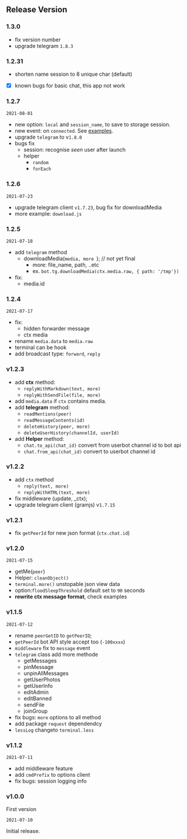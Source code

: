 ## Release Version

### 1.3.0

- fix version number
- upgrade telegram `1.8.3`

### 1.2.31

- shorten name session to 8 unique char (default)
- [x] known bugs for basic chat, this app not work

### 1.2.7

`2021-08-01`

- new option: `local` and `session_name`, to save to storage session. 
- new event: on `connected`. See [examples](https://github.com/ubotindonesia/duagram/blob/dev/examples/).
- upgrade `telegram` to v`1.8.0`
- bugs fix
    - session: recognise _seen_ user after launch
    - helper 
        - `random`
        - `forEach`

### 1.2.6

`2021-07-23`

- upgrade telegram client `v1.7.23`, bug fix for downloadMedia
- more example: `download.js`


### 1.2.5

`2021-07-18`

- add `telegram` method
    - downloadMedia(`media, more `); // not yet final
        - more: file_name, path, ..etc
        - ex. `bot.tg.downloadMedia(ctx.media.raw, { path: '/tmp'})`
- fix:
    - media.id


### 1.2.4

`2021-07-17`

- fix: 
    - hidden forwarder message
    - ctx media
- rename `media.data` to `media.raw`
- terminal can be hook
- add broadcast type: `forward`, `reply`


### v1.2.3

- add **ctx** method: 
    - `replyWithMarkdown(text, more)`
    - `replyWithSendFile(file, more)`
- add `media.data` if `ctx` contains media.
- add **telegram** method: 
    - `readMentions(peer)`
    - `readMessageContents(id)`
    - `deleteHistory(peer, more)`
    - `deleteUserHistory(channelId, userId)`
- add **Helper** method:
    - `chat.to_api(chat_id)` convert from userbot channel id to bot api
    - `chat.from_api(chat_id)` convert to userbot channel id

### v1.2.2

- add `ctx` method 
    - `reply(text, more)` 
    - `replyWithHTML(text, more)`
- fix middleware (update, _ctx);
- upgrade telegram client (gramjs) v`1.7.15`


### v1.2.1

- fix `getPeerId` for new json format (`ctx.chat.id`)

### v1.2.0

`2021-07-15`

- getMe(`peer`)
- Helper: `cleanObject()`
- `terminal.more()` unstopable json view data
- option:`floodSleepThreshold` default set to `90` seconds
- **rewrite ctx message format**, check examples


### v1.1.5

`2021-07-12`

- rename `peerGetID` to `getPeerID`;
- `getPeerId` bot API style accept too (`-100xxxx`)
- `middleware` fix to `message` event
- `telegram` class add more methode
    - getMessages
    - pinMessage
    - unpinAllMessages
    - getUserPhotos
    - getUserInfo
    - editAdmin
    - editBanned
    - sendFile
    - joinGroup
- fix bugs: `more` options to all method
- add package `request` dependendcy
- `lessLog` changeto `terminal.less`

### v1.1.2

`2021-07-11`

- add middleware feature
- add `cmdPrefix` to options client
- fix bugs: session logging info

### v1.0.0

First version

`2021-07-10`

Initial release.